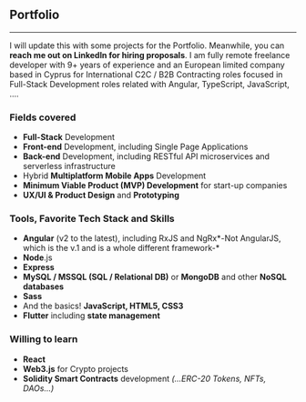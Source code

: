 ## Portfolio

---

I will update this with some projects for the Portfolio.
Meanwhile, you can **reach me out on LinkedIn for hiring proposals**.
I am fully remote freelance developer with 9+ years of experience and an European limited company based in Cyprus for International C2C / B2B Contracting roles focused in Full-Stack Development roles related with Angular, TypeScript, JavaScript, ....

### Fields covered

- **Full-Stack** Development
- **Front-end** Development, including Single Page Applications
- **Back-end** Development, including RESTful API microservices and serverless infrastructure
- Hybrid **Multiplatform Mobile Apps** Development
- **Minimum Viable Product (MVP) Development** for start-up companies
- **UX/UI & Product Design** and **Prototyping**

### Tools, Favorite Tech Stack and Skills

- **Angular** (v2 to the latest), including RxJS and NgRx*-Not AngularJS, which is the v.1 and is a whole different framework-*
- **Node**.js
- **Express**
- **MySQL / MSSQL (SQL / Relational DB)** or **MongoDB** and other **NoSQL databases**
- **Sass**
- And the basics! **JavaScript, HTML5, CSS3**
- **Flutter** including **state management**

### Willing to learn

- **React**
- **Web3.js** for Crypto projects
- **Solidity Smart Contracts** development _(...ERC-20 Tokens, NFTs, DAOs...)_
